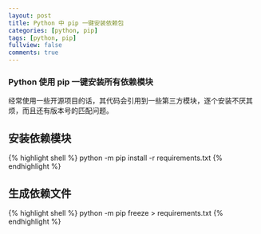 ```yaml
---
layout: post
title: Python 中 pip 一键安装依赖包
categories: [python, pip]
tags: [python, pip]
fullview: false
comments: true
---
```


### Python 使用 pip 一键安装所有依赖模块

经常使用一些开源项目的话，其代码会引用到一些第三方模块，逐个安装不厌其烦，而且还有版本号的匹配问题。

## 安装依赖模块
{% highlight shell %}
python -m pip install -r requirements.txt
{% endhighlight %}

## 生成依赖文件
{% highlight shell %}
python -m pip freeze > requirements.txt
{% endhighlight %}


